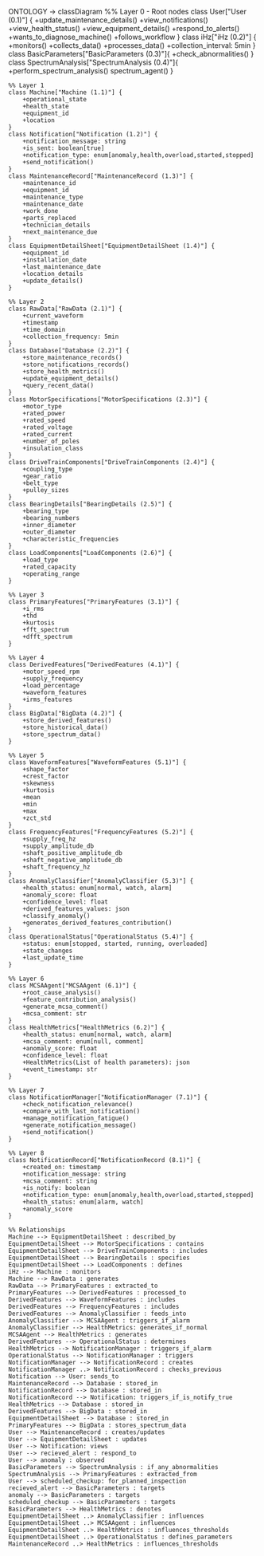 
ONTOLOGY ->
classDiagram
    %% Layer 0 - Root nodes
    class User["User (0.1)"] {
        +update_maintenance_details()
        +view_notifications()
        +view_health_status()
        +view_equipment_details()
        +respond_to_alerts()
        +wants_to_diagnose_machine()
        +follows_workflow
    }
    class iHz["iHz (0.2)"] {
        +monitors()
        +collects_data()
        +processes_data()
        +collection_interval: 5min
    }
    class BasicParameters["BasicParameters (0.3)"]{
        +check_abnormalities()
    }
    class SpectrumAnalysis["SpectrumAnalysis (0.4)"]{
        +perform_spectrum_analysis()
        spectrum_agent()
    }

    %% Layer 1
    class Machine["Machine (1.1)"] {
        +operational_state
        +health_state
        +equipment_id
        +location
    }
    class Notification["Notification (1.2)"] {
        +notification_message: string
        +is_sent: boolean[true]
        +notification_type: enum[anomaly,health,overload,started,stopped]
        +send_notification()
    }
    class MaintenanceRecord["MaintenanceRecord (1.3)"] {
        +maintenance_id
        +equipment_id
        +maintenance_type
        +maintenance_date
        +work_done
        +parts_replaced
        +technician_details
        +next_maintenance_due
    }
    class EquipmentDetailSheet["EquipmentDetailSheet (1.4)"] {
        +equipment_id
        +installation_date
        +last_maintenance_date
        +location_details
        +update_details()
    }

    %% Layer 2
    class RawData["RawData (2.1)"] {
        +current_waveform
        +timestamp
        +time_domain
        +collection_frequency: 5min
    }
    class Database["Database (2.2)"] {
        +store_maintenance_records()
        +store_notifications_records()
        +store_health_metrics()
        +update_equipment_details()
        +query_recent_data()
    }
    class MotorSpecifications["MotorSpecifications (2.3)"] {
        +motor_type
        +rated_power
        +rated_speed
        +rated_voltage
        +rated_current
        +number_of_poles
        +insulation_class
    }
    class DriveTrainComponents["DriveTrainComponents (2.4)"] {
        +coupling_type
        +gear_ratio
        +belt_type
        +pulley_sizes
    }
    class BearingDetails["BearingDetails (2.5)"] {
        +bearing_type
        +bearing_numbers
        +inner_diameter
        +outer_diameter
        +characteristic_frequencies
    }
    class LoadComponents["LoadComponents (2.6)"] {
        +load_type
        +rated_capacity
        +operating_range
    }

    %% Layer 3
    class PrimaryFeatures["PrimaryFeatures (3.1)"] {
        +i_rms
        +thd
        +kurtosis
        +fft_spectrum
        +dfft_spectrum
    }

    %% Layer 4
    class DerivedFeatures["DerivedFeatures (4.1)"] {
        +motor_speed_rpm
        +supply_frequency
        +load_percentage
        +waveform_features
        +irms_features
    }
    class BigData["BigData (4.2)"] {
        +store_derived_features()
        +store_historical_data()
        +store_spectrum_data()
    }

    %% Layer 5
    class WaveformFeatures["WaveformFeatures (5.1)"] {
        +shape_factor
        +crest_factor
        +skewness
        +kurtosis
        +mean
        +min
        +max
        +zct_std
    }
    class FrequencyFeatures["FrequencyFeatures (5.2)"] {
        +supply_freq_hz
        +supply_amplitude_db
        +shaft_positive_amplitude_db
        +shaft_negative_amplitude_db
        +shaft_frequency_hz
    }
    class AnomalyClassifier["AnomalyClassifier (5.3)"] {
        +health_status: enum[normal, watch, alarm]
        +anomaly_score: float
        +confidence_level: float
        +derived_features_values: json
        +classify_anomaly()
        +generates_derived_features_contribution()
    }
    class OperationalStatus["OperationalStatus (5.4)"] {
        +status: enum[stopped, started, running, overloaded]
        +state_changes
        +last_update_time
    }

    %% Layer 6
    class MCSAAgent["MCSAAgent (6.1)"] {
        +root_cause_analysis()
        +feature_contribution_analysis()
        +generate_mcsa_comment()
        +mcsa_comment: str
    }
    class HealthMetrics["HealthMetrics (6.2)"] {
        +health_status: enum[normal, watch, alarm]
        +mcsa_comment: enum[null, comment]
        +anomaly_score: float
        +confidence_level: float
        +HealthMetrics(List of health parameters): json
        +event_timestamp: str
    }

    %% Layer 7
    class NotificationManager["NotificationManager (7.1)"] {
        +check_notification_relevance()
        +compare_with_last_notification()
        +manage_notification_fatigue()
        +generate_notification_message()
        +send_notification()
    }

    %% Layer 8
    class NotificationRecord["NotificationRecord (8.1)"] {
        +created_on: timestamp
        +notification_message: string
        +mcsa_comment: string
        +is_notify: boolean
        +notification_type: enum[anomaly,health,overload,started,stopped]
        +health_status: enum[alarm, watch]
        +anomaly_score
    }

    %% Relationships
    Machine --> EquipmentDetailSheet : described_by
    EquipmentDetailSheet --> MotorSpecifications : contains
    EquipmentDetailSheet --> DriveTrainComponents : includes
    EquipmentDetailSheet --> BearingDetails : specifies
    EquipmentDetailSheet --> LoadComponents : defines
    iHz --> Machine : monitors
    Machine --> RawData : generates
    RawData --> PrimaryFeatures : extracted_to
    PrimaryFeatures --> DerivedFeatures : processed_to
    DerivedFeatures --> WaveformFeatures : includes
    DerivedFeatures --> FrequencyFeatures : includes
    DerivedFeatures --> AnomalyClassifier : feeds_into
    AnomalyClassifier --> MCSAAgent : triggers_if_alarm
    AnomalyClassifier --> HealthMetrics: generates_if_normal
    MCSAAgent --> HealthMetrics : generates
    DerivedFeatures --> OperationalStatus : determines
    HealthMetrics --> NotificationManager : triggers_if_alarm
    OperationalStatus --> NotificationManager : triggers
    NotificationManager --> NotificationRecord : creates
    NotificationManager ..> NotificationRecord : checks_previous
    Notification --> User: sends_to
    MaintenanceRecord --> Database : stored_in
    NotificationRecord --> Database : stored_in
    NotificationRecord --> Notification: triggers_if_is_notify_true
    HealthMetrics --> Database : stored_in
    DerivedFeatures --> BigData : stored_in
    EquipmentDetailSheet --> Database : stored_in
    PrimaryFeatures --> BigData : stores_spectrum_data
    User --> MaintenanceRecord : creates/updates
    User --> EquipmentDetailSheet : updates
    User --> Notification: views
    User --> recieved_alert : respond_to
    User --> anomaly : observed
    BasicParameters --> SpectrumAnalysis : if_any_abnormalities
    SpectrumAnalysis --> PrimaryFeatures : extracted_from 
    User --> scheduled_checkup: for_planned_inspection
    recieved_alert --> BasicParameters : targets
    anomaly --> BasicParameters : targets
    scheduled_checkup --> BasicParameters : targets
    BasicParameters --> HealthMetrics : denotes
    EquipmentDetailSheet ..> AnomalyClassifier : influences
    EquipmentDetailSheet ..> MCSAAgent : influences
    EquipmentDetailSheet ..> HealthMetrics : influences_thresholds
    EquipmentDetailSheet ..> OperationalStatus : defines_parameters
    MaintenanceRecord ..> HealthMetrics : influences_thresholds
